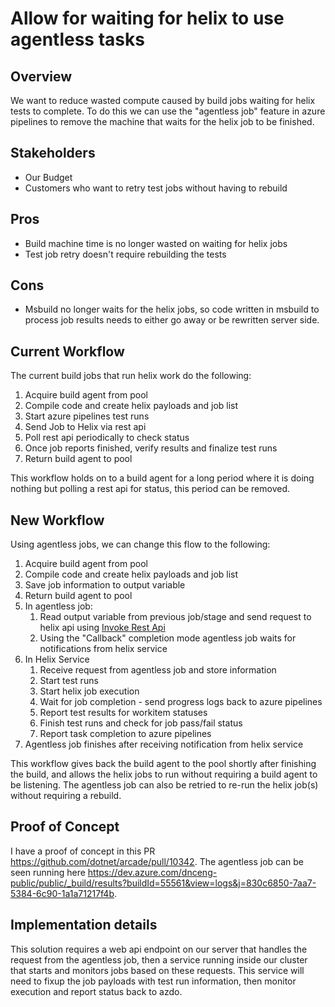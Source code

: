 # Allow for waiting for helix to use agentless tasks

## Overview
We want to reduce wasted compute caused by build jobs waiting for helix tests to complete. To do this we can use the "agentless job" feature in azure pipelines to remove the machine that waits for the helix job to be finished.

## Stakeholders
- Our Budget
- Customers who want to retry test jobs without having to rebuild

## Pros
- Build machine time is no longer wasted on waiting for helix jobs
- Test job retry doesn't require rebuilding the tests

## Cons
- Msbuild no longer waits for the helix jobs, so code written in msbuild to process job results needs to either go away or be rewritten server side.

## Current Workflow
The current build jobs that run helix work do the following:
1. Acquire build agent from pool
1. Compile code and create helix payloads and job list
1. Start azure pipelines test runs
1. Send Job to Helix via rest api
1. Poll rest api periodically to check status
1. Once job reports finished, verify results and finalize test runs
1. Return build agent to pool

This workflow holds on to a build agent for a long period where it is doing nothing but polling a rest api for status, this period can be removed.

## New Workflow
Using agentless jobs, we can change this flow to the following:
1. Acquire build agent from pool
1. Compile code and create helix payloads and job list
1. Save job information to output variable
1. Return build agent to pool
1. In agentless job:
    1. Read output variable from previous job/stage and send request to helix api using [Invoke Rest Api](https://learn.microsoft.com/en-us/azure/devops/pipelines/tasks/utility/http-rest-api?view=azure-devops)
    1. Using the "Callback" completion mode agentless job waits for notifications from helix service
1. In Helix Service
    1. Receive request from agentless job and store information
    1. Start test runs
    1. Start helix job execution
    1. Wait for job completion - send progress logs back to azure pipelines
    1. Report test results for workitem statuses
    1. Finish test runs and check for job pass/fail status
    1. Report task completion to azure pipelines
1. Agentless job finishes after receiving notification from helix service

This workflow gives back the build agent to the pool shortly after finishing the build, and allows the helix jobs to run without requiring a build agent to be listening.
The agentless job can also be retried to re-run the helix job(s) without requiring a rebuild.

## Proof of Concept
I have a proof of concept in this PR https://github.com/dotnet/arcade/pull/10342. The agentless job can be seen running here https://dev.azure.com/dnceng-public/public/_build/results?buildId=55561&view=logs&j=830c6850-7aa7-5384-6c90-1a1a71217f4b.

## Implementation details
This solution requires a web api endpoint on our server that handles the request from the agentless job, then a service running inside our cluster that starts and monitors jobs based on these requests. This service will need to fixup the job payloads with test run information, then monitor execution and report status back to azdo.
